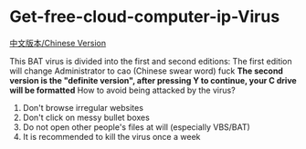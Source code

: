# Get-free-cloud-computer-ip-Virus

[中文版本/Chinese Version](/chinese/read.md)

This BAT virus is divided into the first and second editions:
The first edition will change Administrator to cao (Chinese swear word) fuck
**The second version is the "definite version", after pressing Y to continue, your C drive will be formatted**
How to avoid being attacked by the virus?
1. Don't browse irregular websites
2. Don't click on messy bullet boxes
3. Do not open other people's files at will (especially VBS/BAT)
4. It is recommended to kill the virus once a week

